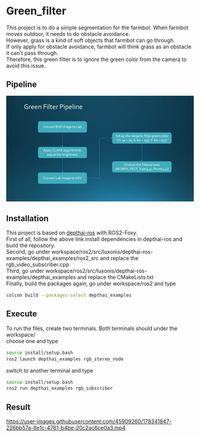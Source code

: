 # Green_filter
This project is to do a simple segmentation for the farmbot. When farmbot moves outdoor, it needs to do obstacle avoidance.   
However, grass is a kind of soft objects that farmbot can go through.  
If only apply for obstacle avoidance, farmbot will think grass as an obstacle it can't pass through.  
Therefore, this green filter is to ignore the green color from the camera to avoid this issue.  

## Pipeline
![](image/pipeline.JPG)

## Installation
This project is based on [depthai-ros](https://github.com/luxonis/depthai-ros) with ROS2-Foxy.    
First of all, follow the above link install dependencies in depthai-ros and build the repository.  
Second, go under workspace/ros2/src/luxonis/depthai-ros-examples/depthai_examples/ros2_src and replace the rgb_video_subscriber.cpp  
Third, go under workspace/ros2/src/luxonis/depthai-ros-examples/depthai_examples and replace the CMakeLists.txt  
Finally, build the packages again, go under workspace/ros2 and type  
```bash
colcon build --packages-select depthai_examples
```

## Execute
To run the files, create two terminals. Both terminals should under the workspace/  
choose one and type  
```bash
source install/setup.bash  
ros2 launch depthai_examples rgb_stereo_node  
```
switch to another terminal and type  
```bash
source install/setup.bash
ros2 run depthai_examples rgb_subscriber
```

## Result
https://user-images.githubusercontent.com/45909260/178341847-226bb57a-8e1c-4761-b4be-20c2ac6ce0a3.mp4

